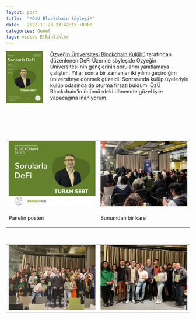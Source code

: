 ```yaml
---
layout: post
title:  "*OzU Blockchain Söyleşi*"
date:   2022-11-28 23:42:15 +0300
categories: Genel
tags: videos Etkinlikler
---
```


<img align="left" src="/assets/ozu-blockchain-club-poster_800.jpg" style="width:20%; padding-right:20px"> [Özyeğin Üniversitesi Blockchain Kulübü](https://twitter.com/OzUBlockchain) tarafından düzenlenen DeFi Üzerine söyleşide Özyeğin Üniversitesi'nin gençlerinin sorularını yanıtlamaya çalıştım. Yıllar sonra bir zamanlar iki yılımı geçirdiğim üniversiteye dönmek güzeldi. Sonrasında kulüp üyeleriyle kulüp odasında da oturma firsatı buldum. ÖzÜ Blockchain'in önümüzdeki dönemde güzel işler yapacağına inanıyorum. 

&nbsp;
&nbsp;

&nbsp;


&nbsp;


<table><tr>
<td style="width:50%">
<img src="/assets/ozu-blockchain-photo-4.jpg">
</td>
<td style="width:50%">
<img src="/assets/ozu-blockchain-photo-2.jpg">
</td></tr>
<tr><td style="width:50%; vertical-align:top">
<p>
Panelin posteri
</p></td>
<td style="width:50%; vertical-align:top">
<p>Sunumdan bir kare</p>
</td>
</tr>
</table>

&nbsp;

<table>
<tr>
<td style>
<img src="/assets/ozu-blockchain-foto-1.jpg">
</td>
<td style><img src="/assets/ozu-blockchain-photo-3.jpg">
</td>
</tr>
</table>

